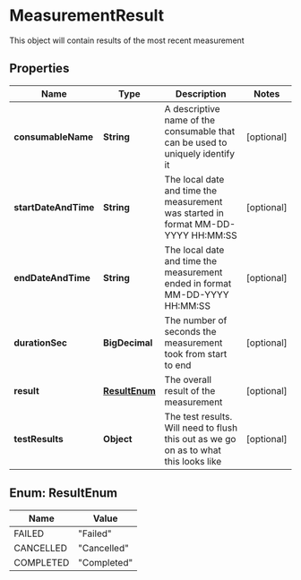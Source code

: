 

# MeasurementResult

This object will contain results of the most recent measurement

## Properties

Name | Type | Description | Notes
------------ | ------------- | ------------- | -------------
**consumableName** | **String** | A descriptive name of the consumable that can be used to uniquely identify it |  [optional]
**startDateAndTime** | **String** | The local date and time the measurement was started in format MM-DD-YYYY HH:MM:SS |  [optional]
**endDateAndTime** | **String** | The local date and time the measurement ended in format MM-DD-YYYY HH:MM:SS |  [optional]
**durationSec** | **BigDecimal** | The number of seconds the measurement took from start to end |  [optional]
**result** | [**ResultEnum**](#ResultEnum) | The overall result of the measurement |  [optional]
**testResults** | **Object** | The test results.  Will need to flush this out as we go on as to what this looks like |  [optional]



## Enum: ResultEnum

Name | Value
---- | -----
FAILED | &quot;Failed&quot;
CANCELLED | &quot;Cancelled&quot;
COMPLETED | &quot;Completed&quot;



